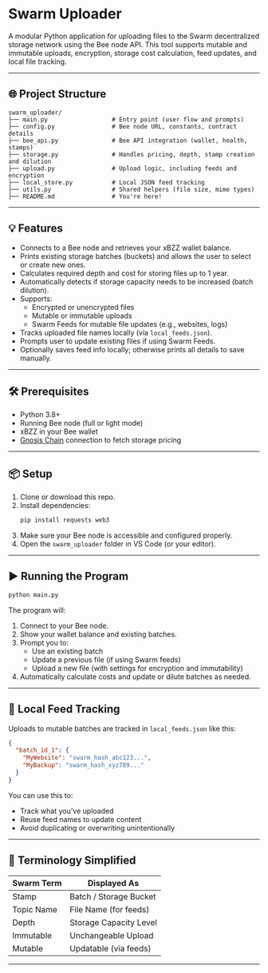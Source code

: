 # Swarm Uploader

A modular Python application for uploading files to the Swarm decentralized storage network using the Bee node API. This tool supports mutable and immutable uploads, encryption, storage cost calculation, feed updates, and local file tracking.

---

## 🌐 Project Structure

```
swarm_uploader/
├── main.py                  # Entry point (user flow and prompts)
├── config.py                # Bee node URL, constants, contract details
├── bee_api.py               # Bee API integration (wallet, health, stamps)
├── storage.py               # Handles pricing, depth, stamp creation and dilution
├── upload.py                # Upload logic, including feeds and encryption
├── local_store.py           # Local JSON feed tracking
├── utils.py                 # Shared helpers (file size, mime types)
├── README.md                # You're here!
```

---

## 💡 Features

- Connects to a Bee node and retrieves your xBZZ wallet balance.
- Prints existing storage batches (buckets) and allows the user to select or create new ones.
- Calculates required depth and cost for storing files up to 1 year.
- Automatically detects if storage capacity needs to be increased (batch dilution).
- Supports:
  - Encrypted or unencrypted files
  - Mutable or immutable uploads
  - Swarm Feeds for mutable file updates (e.g., websites, logs)
- Tracks uploaded file names locally (via `local_feeds.json`).
- Prompts user to update existing files if using Swarm Feeds.
- Optionally saves feed info locally; otherwise prints all details to save manually.

---

## 🛠️ Prerequisites

- Python 3.8+
- Running Bee node (full or light mode)
- xBZZ in your Bee wallet
- [Gnosis Chain](https://www.gnosischain.com/) connection to fetch storage pricing

---

## 📦 Setup

1. Clone or download this repo.
2. Install dependencies:
   ```bash
   pip install requests web3
   ```
3. Make sure your Bee node is accessible and configured properly.
4. Open the `swarm_uploader` folder in VS Code (or your editor).

---

## ▶️ Running the Program

```bash
python main.py
```

The program will:
1. Connect to your Bee node.
2. Show your wallet balance and existing batches.
3. Prompt you to:
   - Use an existing batch
   - Update a previous file (if using Swarm feeds)
   - Upload a new file (with settings for encryption and immutability)
4. Automatically calculate costs and update or dilute batches as needed.

---

## 📁 Local Feed Tracking

Uploads to mutable batches are tracked in `local_feeds.json` like this:

```json
{
  "batch_id_1": {
    "MyWebsite": "swarm_hash_abc123...",
    "MyBackup": "swarm_hash_xyz789..."
  }
}
```

You can use this to:
- Track what you've uploaded
- Reuse feed names to update content
- Avoid duplicating or overwriting unintentionally

---

## 💬 Terminology Simplified

| Swarm Term   | Displayed As          |
|--------------|-----------------------|
| Stamp        | Batch / Storage Bucket|
| Topic Name   | File Name (for feeds) |
| Depth        | Storage Capacity Level|
| Immutable    | Unchangeable Upload   |
| Mutable      | Updatable (via feeds) |

---


